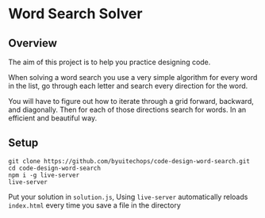 # Word Search Solver

## Overview
The aim of this project is to help you practice designing code. 

When solving a word search you use a very simple algorithm for every word in the list, go through each letter and search every direction for the word. 

You will have to figure out how to iterate through a grid forward, backward, and diagonally. Then for each of those directions search for words. In an efficient and beautiful way.

## Setup

```
git clone https://github.com/byuitechops/code-design-word-search.git
cd code-design-word-search
npm i -g live-server
live-server
```

Put your solution in `solution.js`, Using `live-server` automatically reloads `index.html` every time you save a file in the directory